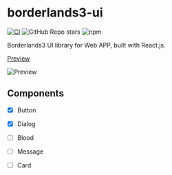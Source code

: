 <!--
 * @Author: mrrs878@foxmail.com
 * @Date: 2021-10-09 19:36:03
 * @LastEditors: mrrs878@foxmail.com
 * @LastEditTime: 2021-10-19 10:15:40
 * @FilePath: \borderlands3-ui\README.md
-->
# borderlands3-ui

[![CI](https://github.com/mrrs878/borderlands3-ui/actions/workflows/storybook.yml/badge.svg)](https://github.com/mrrs878/borderlands3-ui/actions/workflows/storybook.yml)
![GitHub Repo stars](https://img.shields.io/github/stars/mrrs878/borderlands3-ui?style=social)
![npm](https://img.shields.io/npm/dw/borderlands3-ui)

Borderlands3 UI library for Web APP, built with React.js.

[Preview](https://mrrs878.github.io/borderlands3-ui)

![Preview](https://user-images.githubusercontent.com/38256126/137484207-e35e12c8-9da7-453a-90e8-9d2a06052199.png)


## Components

- [x] Button

- [x] Dialog

- [ ] Blood

- [ ] Message

- [ ] Card
